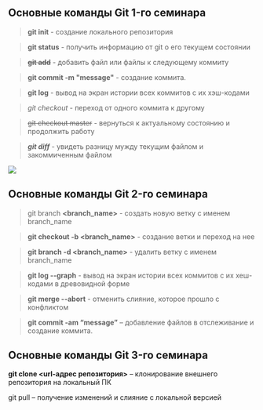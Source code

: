 ## Основные команды Git 1-го семинара

> **git init** - создание локального репозитория

> **git status** - получить информацию от git о его текущем состоянии

> ~~**git add**~~ - добавить файл или файлы к следующему коммиту

> **git commit -m "message"** - создание коммита.

> **git log** - вывод на экран истории всех коммитов с их хэш-кодами

> *git checkout* - переход от одного коммита к другому

> ~~git checkout master~~ - вернуться к актуальному состоянию и продолжить работу

> ***git diff*** - увидеть разницу мужду текущим файлом и закоммиченным файлом

![](https://sun9-18.userapi.com/impg/Ec3s5svMQXDuS6zcAkXNm-A87piSxtf2zyom4Q/waM5SRerx_s.jpg?size=1664x1644&quality=96&sign=fc95271530fbe32e4ded7bbd2a7ebd92&type=album)

## Основные команды Git 2-го семинара

>git branch **<branch_name>** - создать новую ветку с именем branch_name

>**git checkout -b   <branch_name>** - создание ветки и переход на нее

>**git branch -d <branch_name>** - удалить ветку с именем branch_name

>**git log --graph** - вывод на экран истории всех коммитов с их хеш-кодами в древовидной форме

>**git merge --abort** - отменить слияние, которое прошло с конфликтом

>**git commit -am “message”** – добавление файлов в отслеживание и       создание коммита.

## Основные команды Git 3-го семинара

**git clone <url-адрес репозитория>** – клонирование внешнего репозитория на  локальный ПК

git pull – получение изменений и слияние с локальной версией